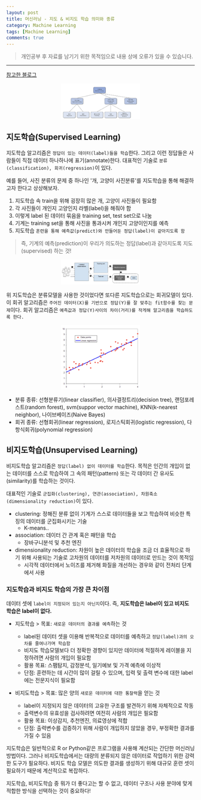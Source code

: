 ```yaml
---
layout: post
title: 머신러닝 - 지도 & 비지도 학습 의미와 종류 
category: Machine Learning
tags: [Machine Learning]
comments: true
---
```


> 개인공부 후 자료를 남기기 위한 목적임으로 내용 상에 오류가 있을 수 있습니다.    

<hr>

[참고한 블로그](https://on-ai.tistory.com/5)

<center>
<figure>
<img src="/assets/post-img/ML/28.png" alt="" width="50%">
</figure>
</center>


## 지도학습(Supervised Learning)

지도학습 알고리즘은 `정답이 있는 데이터(label)들을 학습`한다. 그리고 이런 정답들은 사람들이 직접 데이터 하나하나에 표기(annotate)한다.
대표적인 기술로 `분류(classification), 회귀(regression)`이 있다.

예를 들어, 사진 분류의 문제 중 하나인 '개, 고양이 사진분류'를 지도학습을 통해 해결하고자 한다고 상상해보자.

1. 지도학습 속 train을 위해 굉장히 많은 개, 고양이 사진들이 필요함
2. 각 사진들이 개인지 고양인지 라벨(label)을 해줘야 함
3. 이렇게 label 된 데이터 묶음을 training set, test set으로 나눔
4. 기계는 training set을 통해 사진을 통과시켜 개인지 고양이인지를 예측
5. 지도학습 `훈련을 통해 예측값(predict)와 만들어둔 정답(label)이 같아지도록 함`

> 즉, 기계의 예측(prediction)이 우리가 의도하는 정답(label)과 같아지도록 지도(supervised) 하는 것!

<center>
<figure>
<img src="/assets/post-img/ML/29.png" alt="" width="50%">
</figure>
</center>

위 지도학습은 분류모델을 사용한 것이었다면 또다른 지도학습으로는 회귀모델이 있다.
이 회귀 알고리즘은 `주어진 데이터(X)를 기반으로 정답(Y)를 잘 맞추는 fit함수를 찾는 문제`이다. 
회귀 알고리즘은 `예측값과 정답(Y)사이의 차이(거리)를 작게해 알고리즘을 학습하도록 한다.`

<center>
<figure>
<img src="/assets/post-img/ML/30.png" alt="" width="50%">
</figure>
</center>

- 분류 종류: 선형분류기(linear classifier), 의사결정트리(decision tree), 랜덤포레스트(random forest), svm(suppor vector machine), KNN(k-nearest neighbor), 나이브베이즈(Naive Bayes)
- 회귀 종류: 선형회귀(linear regression), 로지스틱회귀(logistic regression), 다항식회귀(polynomial regression)

## 비지도학습(Unsupervised Learning)

비지도학습 알고리즘은 `정답(label) 없이 데이터를 학습`한다. 목적은 인간의 개입이 없는 데이터를 스스로 학습하여 그 속의 패턴(pattern) 또는 각 데이터 간 유사도(similarity)를 학습하는 것이다.

대표적인 기술로 `군집화(clustering), 연관(association), 차원축소(dimensionality reduction)`이 있다. 

- clustering: 정해진 분류 없이 기계가 스스로 데이터들을 보고 학습하여 비슷한 특징의 데이터를 군집화시키는 기술
    - K-means..
- association: 데이터 간 관계 혹은 패턴을 학습
    - 장바구니분석 및 추천 엔진
- dimensionality reduction: 차원이 높은 데이터의 학습을 조금 더 효율적으로 하기 위해 사용되는 기술로 고차원의 데이터를 저차원의 데이터로 만드는 것이 목적임
    - 시각적 데이터에서 노이즈를 제거해 화질을 개선하는 경우와 같이 전처리 단계에서 사용 



### 지도학습과 비지도 학습의 가장 큰 차이점 

데이터 셋에 `label이 지정되어 있는지 아닌지`이다. 즉, **지도학습은 label이 있고 비지도 학습은 label이 없다.**

- 지도학습 > 목표: `새로운 데이터의 결과를 예측`하는 것 
    - label된 데이터 셋을 이용해 반복적으로 데이터를 예측하고 `정답(label)과의 오차를 줄여나가며 학습함`
    - 비지도 학습모델보다 더 정확한 경향이 있지만 데이터에 적절하게 레이블을 지정하려면 사람의 개입이 필요함 
    - 활용 목표: 스팸탐지, 감정분석, 일기예보 및 가격 예측에 이상적
    - 단점: 훈련하는 데 시간이 많이 걸릴 수 있으며, 입력 및 출력 변수에 대한 label에는 전문지식이 필요함


- 비지도학습 > 목표: 많은 양의 `새로운 데이터에 대한 통찰력`을 얻는 것 
    - label이 지정되지 않은 데이터의 고유한 구조를 발견하기 위해 자체적으로 작동
    - 출력변수의 유효성을 검사하려면 여전히 사람의 개입은 필요함 
    - 활용 목표: 이상감지, 추천엔진, 의료영상에 적합 
    - 단점: 출력변수를 검증하기 위해 사람이 개입하지 않았을 경우, 부정확한 결과를 가질 수 있음 


지도학습은 일반적으로 R or Python같은 프로그램을 사용해 계산되는 간단한 머신러닝 방법이다. 
그러나 비지도학습에서는 대량의 분류되지 않은 데이터로 작업하기 위한 강력한 도구가 필요하다. 
비지도 학습 모델은 의도한 결과를 생성하기 위해 대규모 훈련 셋이 필요하기 때문에 계산적으로 복잡하다.

지도학습, 비지도학습 중 뭐가 더 좋다고는 할 수 없고, 데이터 구조나 사용 분야에 맞게 적합한 방식을 선택하는 것이 중요하다!
